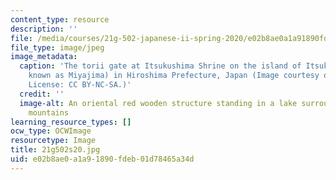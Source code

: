 ```yaml
---
content_type: resource
description: ''
file: /media/courses/21g-502-japanese-ii-spring-2020/e02b8ae0a1a91890fdeb01d78465a34d_21g502s20.jpg
file_type: image/jpeg
image_metadata:
  caption: 'The torii gate at Itsukushima Shrine on the island of Itsukushima (popularly
    known as Miyajima) in Hiroshima Prefecture, Japan (Image courtesy of [James Handlon](https://www.flickr.com/photos/jameshandlon/27665445583/in/photostream/).
    License: CC BY-NC-SA.)'
  credit: ''
  image-alt: An oriental red wooden structure standing in a lake surrounding with
    mountains
learning_resource_types: []
ocw_type: OCWImage
resourcetype: Image
title: 21g502s20.jpg
uid: e02b8ae0-a1a9-1890-fdeb-01d78465a34d
---
```

